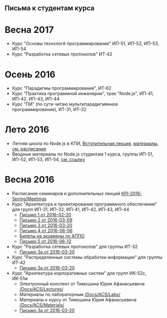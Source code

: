## Письма к студентам курса

# Весна 2017
* Курс "Основы технологй программирования" ИП-51, ИП-52, ИП-53, ИП-54
* Курс "Разработка сетевых протоколов" ИТ-42

# Осень 2016
* Курс "Парадигмы программирования", ИТ-62
* Курс "Практика программной инженерии", трек "Node.js", ИП-41, ИП-42, ИП-43, ИП-44
* Курс "ПИ" (по сути читаю мультипарадигменное программирование), ИТ-31, ИТ-32

# Лето 2016
* Летняя школа по Node.js в КПИ, [Вступительная лекция](https://github.com/HowProgrammingWorks/Letters/blob/master/KPI-2016-Summer/Intro.md),
[материалы](https://github.com/HowProgrammingWorks/Letters/blob/master/KPI-2016-Summer/),
[см. расписание](https://github.com/HowProgrammingWorks/Letters/blob/master/KPI-2016-Summer/Meetings.md)
* Вводные материалы по Node.js студентам 1 курса, группы ИП-51, ИП-52, ИП-53, ИП-54,
[см. ссылку](https://github.com/HowProgrammingWorks/Letters/blob/master/KPI-2016-Spring/Intro.md)

# Весна 2016
* Расписание семинаров и дополнительных лекций
[KPI-2016-Spring/Meetings](https://github.com/HowProgrammingWorks/Letters/blob/master/KPI-2016-Spring/Meetings.md)
* Курс "Архитектура и проектирование программного обеспечения"  
для групп ИП-31, ИП-32, ИП-41, ИП-42, ИП-43, ИП-44
  * [Письмо 1 от 2016-02-20](https://github.com/HowProgrammingWorks/Letters/blob/master/KPI-2016-Spring/Letter1.md)
  * [Письмо 2 от 2016-03-09](https://github.com/HowProgrammingWorks/Letters/blob/master/KPI-2016-Spring/Letter2.md)
  * [Письмо 3 от 2016-03-20](https://github.com/HowProgrammingWorks/Letters/blob/master/KPI-2016-Spring/Letter3.md)
  * [Письмо 4 от 2016-06-06](https://github.com/HowProgrammingWorks/Letters/blob/master/KPI-2016-Spring/Letter4.md)
  * [Билеты на экзамены по АППО](https://github.com/HowProgrammingWorks/Letters/tree/master/Docs/SOFTARCH)
  * [Письмо 5 от 2016-06-12](https://github.com/HowProgrammingWorks/Letters/blob/master/KPI-2016-Spring/Letter5.md)
* Курс "Разработка сетевых протоколов" для группы ИТ-32
  * [Письмо 3a от 2016-03-20](https://github.com/HowProgrammingWorks/Letters/blob/master/KPI-2016-Spring/Letter3a.md)
* Курс "Распределенные системы обработки информации" для группы ИТ-42
  * [Письмо 3a от 2016-03-20](https://github.com/HowProgrammingWorks/Letters/blob/master/KPI-2016-Spring/Letter3a.md)
* Курс "Архитектура корпоративных систем" для групп ИК-52с, ИК-51м
  * Электронный конспект от Тимошина Юрия Афанасьевича [/Docs/ACS/Lectures/](https://github.com/HowProgrammingWorks/Letters/blob/master/Docs/ACS/Lectures/)
  * Материалы по лабораторным [/Docs/ACS/Labs/](https://github.com/HowProgrammingWorks/Letters/blob/master/Docs/ACS/Labs)
  * Материалы к курсу от Тимошина Юрия Афанасьевича [/Docs/ACS/Materials/](https://github.com/HowProgrammingWorks/Letters/blob/master/Docs/ACS/Materials/)
  * [Письмо 3a от 2016-03-20](https://github.com/HowProgrammingWorks/Letters/blob/master/KPI-2016-Spring/Letter3a.md)
